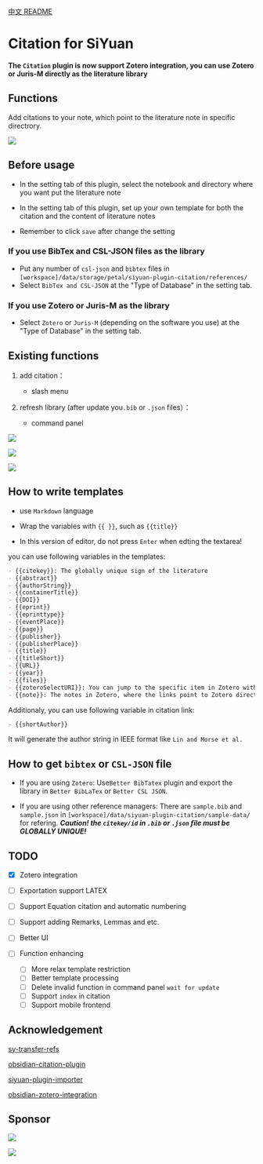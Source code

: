 [中文 README](https://github.com/WingDr/siyuan-plugin-citation/blob/main/README_zh_CN.md)

# Citation for SiYuan

**The `Citation` plugin is now support Zotero integration, you can use Zotero or Juris-M directly as the literature library**

## Functions

Add citations to your note, which point to the literature note in specific directrory.

![](./preview.png)

## Before usage

* In the setting tab of this plugin, select the notebook and directory where you want put the literature note

* In the setting tab of this plugin, set up your own template for both the citation and the content of literature notes

* Remember to click `save` after change the setting

### If you use BibTex and CSL-JSON files as the library

* Put any number of `csl-json` and `bibtex`  files in `[workspace]/data/storage/petal/siyuan-plugin-citation/references/`
* Select `BibTex and CSL-JSON` at the "Type of Database" in the setting tab.

### If you use Zotero or Juris-M as the library

* Select `Zotero` or `Juris-M` (depending on the software you use) at the "Type of Database" in the setting tab.

## Existing functions

1. add citation：
   
   * slash menu

2. refresh library (after update you`.bib` or `.json` files）：
   
   * command panel

![](./assets/protyleslash.png)

![](./assets/searchpanel.png)

![](./assets/zoteroIntegration.png)

## How to write templates

* use `Markdown` language

* Wrap the variables with `{{ }}`, such as `{{title}}`

* In this version of editor, do not press `Enter`  when edting the textarea!

you can use following variables in the templates:

```markdown
- {{citekey}}: The globally unique sign of the literature
- {{abstract}} 
- {{authorString}} 
- {{containerTitle}} 
- {{DOI}} 
- {{eprint}} 
- {{eprinttype}} 
- {{eventPlace}} 
- {{page}} 
- {{publisher}} 
- {{publisherPlace}} 
- {{title}} 
- {{titleShort}} 
- {{URL}} 
- {{year}} 
- {{files}} 
- {{zoteroSelectURI}}: You can jump to the specific item in Zotero with this link
- {{note}}: The notes in Zotero, where the links point to Zotero directly
```

Additionaly, you can use following variable in citation link:

```markdown
- {{shortAuthor}}
```

It will generate the author string in IEEE format like `Lin and Morse et al.`

## How to get `bibtex` or `CSL-JSON` file

* If you are using `Zotero`: 
  Use`Better BibTatex` plugin and export the library in `Better BibLaTex` or `Better CSL JSON`.

* If you are using other reference managers: 
  There are `sample.bib` and `sample.json` in `[workspace]/data/siyuan-plugin-citation/sample-data/` for refering.
  ***Caution! the `citekey/id` in `.bib` or `.json` file must be GLOBALLY UNIQUE!***

## TODO

* [x] Zotero integration

* [ ] Exportation support LATEX
* [ ] Support Equation citation and automatic numbering
- [ ] Support adding Remarks, Lemmas and etc.

* [ ] Better UI

* [ ] Function enhancing
  
  * [ ] More relax template restriction
  * [ ] Better template processing
  * [ ] Delete invalid function in command panel `wait for update`
  * [ ] Support `index` in citation
  * [ ] Support mobile frontend

## Acknowledgement

[sy-transfer-refs](https://github.com/frostime/sy-transfer-refs)

[obsidian-citation-plugin](https://github.com/hans/obsidian-citation-plugin)

[siyuan-plugin-importer](https://github.com/terwer/siyuan-plugin-importer)

[obsidian-zotero-integration](https://github.com/mgmeyers/obsidian-zotero-integration)

## Sponsor

![](.//assets/weixin.jpg)

![](./assets/alipay.jpg)
